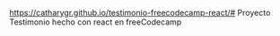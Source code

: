 https://catharygr.github.io/testimonio-freecodecamp-react/# Proyecto Testimonio hecho con react en freeCodecamp
